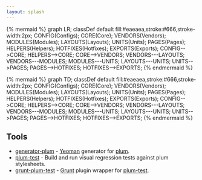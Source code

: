 ```yaml
---
layout: splash
---
```

{% mermaid %}
graph LR;
    classDef default fill:#eaeaea,stroke:#666,stroke-width:2px;
    CONFIG(Configs);
    CORE(Core);
    VENDORS(Vendors);
    MODULES(Modules);
    LAYOUTS(Layouts);
    UNITS(Units);
    PAGES(Pages);
    HELPERS(Helpers);
    HOTFIXES(Hotfixes);
    EXPORTS(Exports);
    CONFIG-->CORE;
    HELPERS-->CORE;
    CORE-->VENDORS;
    VENDORS---LAYOUTS;
    VENDORS---MODULES;
    MODULES---UNITS;
    LAYOUTS---UNITS;
    UNITS-->PAGES;
    PAGES-->HOTFIXES;
    HOTFIXES-->EXPORTS;
{% endmermaid %}

{% mermaid %}
graph TD;
    classDef default fill:#eaeaea,stroke:#666,stroke-width:2px;
    CONFIG(Configs);
    CORE(Core);
    VENDORS(Vendors);
    MODULES(Modules);
    LAYOUTS(Layouts);
    UNITS(Units);
    PAGES(Pages);
    HELPERS(Helpers);
    HOTFIXES(Hotfixes);
    EXPORTS(Exports);
    CONFIG-->CORE;
    HELPERS-->CORE;
    CORE-->VENDORS;
    VENDORS---LAYOUTS;
    VENDORS---MODULES;
    MODULES---UNITS;
    LAYOUTS---UNITS;
    UNITS-->PAGES;
    PAGES-->HOTFIXES;
    HOTFIXES-->EXPORTS;
{% endmermaid %}

## Tools

- [generator-plum](https://github.com/plum-css/generator-plum) - [Yeoman](http://yeoman.io) generator for [plum](http://plum-css.github.io/plum/).
- [plum-test](https://github.com/plum-css/plum-test) - Build and run visual regression tests against plum stylesheets.
- [grunt-plum-test](https://github.com/plum-css/grunt-plum) - [Grunt](http://gruntjs.com) plugin wrapper for [plum-test](https://github.com/plum-css/plum-test).
